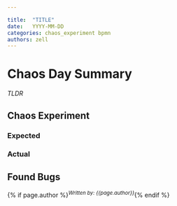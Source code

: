 ```yaml
---

title:  "TITLE"
date:   YYYY-MM-DD
categories: chaos_experiment bpmn
authors: zell
---
```


# Chaos Day Summary

*TLDR* 

## Chaos Experiment

### Expected

### Actual

## Found Bugs

{% if page.author %}<sup>*Written by: {{page.author}}*</sup>{% endif %}
